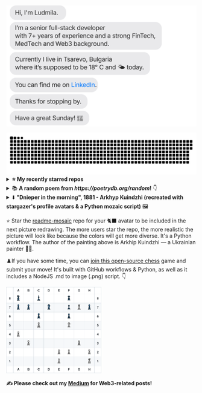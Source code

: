 [![](https://raw.githubusercontent.com/milaabl/milaabl/main/chat.svg)](https://www.linkedin.com/in/ludmila-a-dev/)

<!-- https://github.com/milaabl/milaabl/assets/86361434/c35b0e6f-acf0-435e-920d-b90faa4788ad -->

<img alt="Snake eating my contributions for breakfast🧉" src="https://raw.githubusercontent.com/milaabl/milaabl-readme/preview/github-contribution-grid-snake.svg" />

<details>
<summary>
  <strong>⭐ My recently starred repos </strong>
</summary>
  
<!-- Starred repos start -->
| Name | Url | Stars | Description |
| --- | --- |  --- |  --- |
| zcaceres/interview-prep|https://github.com/zcaceres/interview-prep|1|algos, data structures etc.|
| zcaceres/snoop|https://github.com/zcaceres/snoop|3|Like grep or ack... for the DOM|
| zcaceres/zcaceres|https://github.com/zcaceres/zcaceres|2|Super secret Github profile README thing|
| zcaceres/dotfiles|https://github.com/zcaceres/dotfiles|2|System setup w/dotfiles, tools, and apps automated with Ansible. Forever a WIP.|
| glitch-txs/walletconnect-cafe|https://github.com/glitch-txs/walletconnect-cafe|2|Ethereum-provider implementation with Cafe (global state manager)|
| glitch-txs/metamask-csp-firefox|https://github.com/glitch-txs/metamask-csp-firefox|3|MetaMask is blocked by Firefox when using CSP|
| glitch-txs/next-auth|https://github.com/glitch-txs/next-auth|1|Authentication for the Web.|
| glitch-txs/ethers-ethereum-provider|https://github.com/glitch-txs/ethers-ethereum-provider|1|MRE|
| michaelsbradleyjr/nim-notcurses|https://github.com/michaelsbradleyjr/nim-notcurses|25|Nim wrapper for Notcurses: blingful TUIs and character graphics|
| arianXdev/hardhat-jest|https://github.com/arianXdev/hardhat-jest|10|A Hardhat plugin that allows you to use Jest easily!|
| przemek890/Gender_prediction|https://github.com/przemek890/Gender_prediction|4|An application that utilizes camera input to predict a person's gender using a convolutional layer in PyTorch.|
| pieralukasz/pixel-recruitment-task|https://github.com/pieralukasz/pixel-recruitment-task|1|Zadanie rekrutacyjne Pixel Technology|
| SaraRasoulian/oop-solid-patterns|https://github.com/SaraRasoulian/oop-solid-patterns|14|💎  An educational repository for OOP, SOLID and Design Patterns|
| BogdanMFometescu/resume-builder|https://github.com/BogdanMFometescu/resume-builder|13|Django-based web application that allows users to create, update, and export professional resumes.|
| 0xMimir/Advance-CNN-LSTM-Model-for-Cryptocurrency-Forecasting|https://github.com/0xMimir/Advance-CNN-LSTM-Model-for-Cryptocurrency-Forecasting|6|CNN LSTM model used for predicting cryptocurrencies|
| b-hristov/b-hristov|https://github.com/b-hristov/b-hristov|1||
| CloverGit/CloverGit|https://github.com/CloverGit/CloverGit|7||
| TatevKaren/TatevKaren-data-science-portfolio|https://github.com/TatevKaren/TatevKaren-data-science-portfolio|55|Data Science Portfolio of Tatev Karen Aslanyan including Case Studies and Research Projects that I have completed that solve business problems or introduce new products. Case Study papers, codes, and additional resources are all included.|
| PiotrRut/elonmusk-twitter-notifier|https://github.com/PiotrRut/elonmusk-twitter-notifier|61|AI driven e-mail notifier for tweets mentioning stock from Elon Musk 📈|
| Vendicated/Vencord|https://github.com/Vendicated/Vencord|6218|The cutest Discord client mod|
| yeoman/yo|https://github.com/yeoman/yo|3779|CLI tool for running Yeoman generators|
| matter-labs/zksync-era|https://github.com/matter-labs/zksync-era|2703|zkSync era|
| 0age/create2crunch|https://github.com/0age/create2crunch|413|A Rust program for finding salts that create gas-efficient Ethereum addresses via CREATE2.|
| joshstevens19/ethereum-multicall|https://github.com/joshstevens19/ethereum-multicall|327|Ability to call many ethereum constant function calls in 1 JSONRPC request|
| threshold-network/token-dashboard|https://github.com/threshold-network/token-dashboard|21||
| LimeChain/mongoose-immutable-plugin|https://github.com/LimeChain/mongoose-immutable-plugin|2|Mongoose plugin guarding fields from modifications|
| ankitects/anki|https://github.com/ankitects/anki|16923|Anki's shared backend and web components, and the Qt frontend|
| lightningnetwork/lnd|https://github.com/lightningnetwork/lnd|7429|Lightning Network Daemon ⚡️|
| CoNarrative/mongo-immutable|https://github.com/CoNarrative/mongo-immutable|10|Immutable MongoDB.|
| lightningdevkit/rust-lightning|https://github.com/lightningdevkit/rust-lightning|1070|A highly modular Bitcoin Lightning library written in Rust. It's rust-lightning, not Rusty's Lightning!|

<!-- Starred repos end -->

</details>

<details>
  <summary>📚 <strong>A random poem from <em>https://poetrydb.org/random</em>!</strong> 👇 </summary>

<!-- Start poem -->
# 💮 The Question by *Percy Bysshe Shelley*

<p>
    I dreamed that, as I wandered by the way,<br/>Bare Winter suddenly was changed to Spring,<br/>And gentle odours led my steps astray,<br/>Mixed with a sound of waters murmuring<br/>Along a shelving bank of turf, which lay<br/>Under a copse, and hardly dared to fling<br/>Its green arms round the bosom of the stream,<br/>But kissed it and then fled, as thou mightest in dream.<br/><br/>There grew pied wind-flowers and violets,<br/>Daisies, those pearled Arcturi of the earth,<br/>The constellated flower that never sets;<br/>Faint oxslips; tender bluebells, at whose birth<br/>The sod scarce heaved; and that tall flower that wets--<br/>Like a child, half in tenderness and mirth--<br/>Its mother's face with Heaven's collected tears,<br/>When the low wind, its playmate's voice, it hears.<br/><br/>And in the warm hedge grew lush eglantine,<br/>Green cowbind and the moonlight-coloured may,<br/>And cherry-blossoms, and white cups, whose wine<br/>Was the bright dew, yet drained not by the day;<br/>And wild roses, and ivy serpentine,<br/>With its dark buds and leaves, wandering astray;<br/>And flowers azure, black, and streaked with gold,<br/>Fairer than any wakened eyes behold.<br/><br/>And nearer to the river's trembling edge<br/>There grew broad flag-flowers, purple pranked with white.<br/>And starry river buds among the sedge,<br/>And floating water-lilies, broad and bright,<br/>Which lit the oak that overhung the hedge<br/>With moonlight beams of their own watery light;<br/>And bulrushes, and reeds of such deep green<br/>As soothed the dazzled eye with sober sheen.<br/><br/>Methought that of these visionary flowers<br/>I made a nosegay, bound in such a way<br/>That the same hues, which in their natural bowers<br/>Were mingled or opposed, the like array<br/>Kept these imprisoned children of the Hours<br/>Within my hand,--and then, elate and gay,<br/>I hastened to the spot whence I had come,<br/>That I might there present it!--Oh! to whom?
</p>

***
<!-- End poem -->
</details>

<details>
<summary>
  ⬇️ <strong>"Dnieper in the morning", 1881 - Arkhyp Kuindzhi (recreated with stargazer's profile avatars & a Python mozaic script)</strong> 🖼️
</summary>

<img width="49%" src="https://raw.githubusercontent.com/milaabl/readme-mosaic/main/data/input.jpg" alt="Original picture"/>
<img width="49%" src="https://raw.githubusercontent.com/milaabl/readme-mosaic/main/data/output.jpg" alt="Output picture"/>
<img width="70%" src="https://raw.githubusercontent.com/milaabl/readme-mosaic/main/data/output.gif" alt="Output GIF"/>
</details>

⭐ Star the [readme-mosaic](https://github.com/milaabl/readme-mosaic) repo for your 🐈‍⬛ avatar to be included in the next picture redrawing. The more users star the repo, the more realistic the picture will look like because the colors will get more diverse. It's a Python workflow. The author of the painting above is Arkhip Kuindzhi — a Ukrainian painter 💙💛.

♟️If you have some time, you can [join this open-source chess](https://github.com/milaabl/readme-chess) game and submit your move! It's built with GitHub workflows & Python, as well as it includes a NodeJS .md to image (.png) script. 👇

<a href="https://github.com/milaabl/readme-chess/blob/master/README.md"><img src="https://raw.githubusercontent.com/milaabl/readme-chess/master/chess.png" alt="README chess dynamic game preview" width="50%" /></a>

<strong>✍️ Please check out my <a href="https://medium.com/@milaabl2405">Medium</a> for Web3-related posts!</strong>
